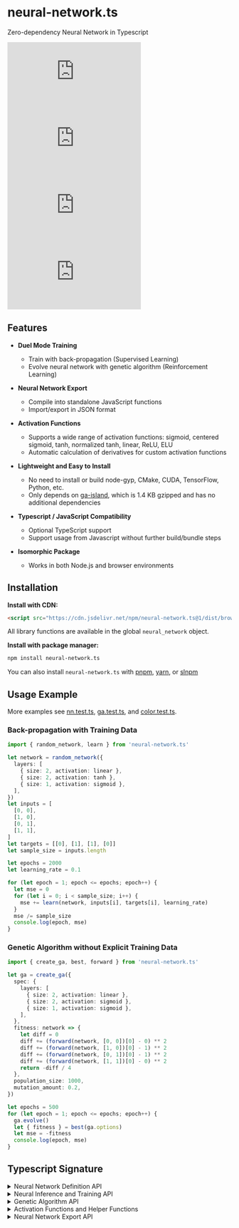 # neural-network.ts

Zero-dependency Neural Network in Typescript

[![npm Package Version](https://img.shields.io/npm/v/neural-network.ts)](https://www.npmjs.com/package/neural-network.ts)
[![Minified Package Size](https://img.shields.io/bundlephobia/min/neural-network.ts)](https://bundlephobia.com/package/neural-network.ts)
[![Minified and Gzipped Package Size](https://img.shields.io/bundlephobia/minzip/neural-network.ts)](https://bundlephobia.com/package/neural-network.ts)
[![npm Package Downloads](https://img.shields.io/npm/dm/neural-network.ts)](https://www.npmtrends.com/neural-network.ts)

## Features

- **Duel Mode Training**

  - Train with back-propagation (Supervised Learning)
  - Evolve neural network with genetic algorithm (Reinforcement Learning)

- **Neural Network Export**

  - Compile into standalone JavaScript functions
  - Import/export in JSON format

- **Activation Functions**

  - Supports a wide range of activation functions: sigmoid, centered sigmoid, tanh, normalized tanh, linear, ReLU, ELU
  - Automatic calculation of derivatives for custom activation functions

- **Lightweight and Easy to Install**

  - No need to install or build node-gyp, CMake, CUDA, TensorFlow, Python, etc.
  - Only depends on [ga-island](https://github.com/beenotung/ga-island), which is 1.4 KB gzipped and has no additional dependencies

- **Typescript / JavaScript Compatibility**

  - Optional TypeScript support
  - Support usage from Javascript without further build/bundle steps

- **Isomorphic Package**
  - Works in both Node.js and browser environments

## Installation

**Install with CDN:**

```html
<script src="https://cdn.jsdelivr.net/npm/neural-network.ts@1/dist/browser.js"></script>
```

All library functions are available in the global `neural_network` object.

**Install with package manager:**

```bash
npm install neural-network.ts
```

You can also install `neural-network.ts` with [pnpm](https://pnpm.io/), [yarn](https://yarnpkg.com/), or [slnpm](https://github.com/beenotung/slnpm)

## Usage Example

More examples see
[nn.test.ts](./nn.test.ts),
[ga.test.ts](./ga.test.ts), and
[color.test.ts](./color.test.ts).

### Back-propagation with Training Data

```typescript
import { random_network, learn } from 'neural-network.ts'

let network = random_network({
  layers: [
    { size: 2, activation: linear },
    { size: 2, activation: tanh },
    { size: 1, activation: sigmoid },
  ],
})
let inputs = [
  [0, 0],
  [1, 0],
  [0, 1],
  [1, 1],
]
let targets = [[0], [1], [1], [0]]
let sample_size = inputs.length

let epochs = 2000
let learning_rate = 0.1

for (let epoch = 1; epoch <= epochs; epoch++) {
  let mse = 0
  for (let i = 0; i < sample_size; i++) {
    mse += learn(network, inputs[i], targets[i], learning_rate)
  }
  mse /= sample_size
  console.log(epoch, mse)
}
```

### Genetic Algorithm without Explicit Training Data

```typescript
import { create_ga, best, forward } from 'neural-network.ts'

let ga = create_ga({
  spec: {
    layers: [
      { size: 2, activation: linear },
      { size: 2, activation: sigmoid },
      { size: 1, activation: sigmoid },
    ],
  },
  fitness: network => {
    let diff = 0
    diff += (forward(network, [0, 0])[0] - 0) ** 2
    diff += (forward(network, [1, 0])[0] - 1) ** 2
    diff += (forward(network, [0, 1])[0] - 1) ** 2
    diff += (forward(network, [1, 1])[0] - 0) ** 2
    return -diff / 4
  },
  population_size: 1000,
  mutation_amount: 0.2,
})

let epochs = 500
for (let epoch = 1; epoch <= epochs; epoch++) {
  ga.evolve()
  let { fitness } = best(ga.options)
  let mse = -fitness
  console.log(epoch, mse)
}
```

## Typescript Signature

<details>
<summary>Neural Network Definition API</summary>

```typescript
/**
 * @description
 * - Must have at least 2 layers (input layer and output layer).
 * - Input layer must use linear activation.
 */
export function random_network(options: NetworkSpec): Network

/**
 * @description shortcut for network that use the same activation for all layers
 * (except input layer which must use linear activation)
 */
export function to_network_spec(options: {
  sizes: number[]
  activation: Activation
}): NetworkSpec

export type Network = {
  /** @description layer -> output -> input -> weight */
  weights: number[][][]
  /** @description layer -> output -> bias */
  biases: number[][]
  /**
   * @description layer -> activation
   * @example sigmoid
   */
  activations: Activation[]
}

export type Activation = (x: number) => number

export type NetworkSpec = {
  /** [input_layer, ...hidden_layer, output_layer] */
  layers: LayerSpec[]
}

export type LayerSpec = {
  size: number
  activation: Activation
}
```

</details>

<details>
<summary>Neural Inference and Training API</summary>

```typescript
export function forward(network: Network, inputs: number[]): number[]

export function learn(
  network: Network,
  inputs: number[],
  targets: number[],
  /** @example 0.2 or 0.01 */
  learning_rate: number,
): number
```

</details>

<details>
<summary>Genetic Algorithm API</summary>

```typescript
import { GaIsland } from 'ga-island'

export function create_ga(args: {
  spec: NetworkSpec
  fitness: (network: Network) => number
  /** @example 0.2 */
  mutation_amount: number
  /**
   * @description should be even number
   * @default 100
   * */
  population_size?: number
}): GaIsland<Network>

/**
 * @description convert sample data to fitness function.
 * In case you really want to use GA instead of back-propagation to train the network.
 */
export function sample_to_fitness(args: {
  inputs: number[][]
  targets: number[][]
}): (network: Network) => number
```

</details>

<details>
<summary>Activation Functions and Helper Functions</summary>

```typescript
export let fn: {
  sigmoid: typeof sigmoid
  centered_sigmoid: typeof centered_sigmoid
  tanh: typeof tanh
  normalized_tanh: typeof normalized_tanh
  linear: typeof linear
  relu: typeof relu
  elu: typeof elu
}
export let fn_derivative: Map<Activation, Activation>

export function sigmoid(x: number): number
export function sigmoid_prime(x: number): number
export function centered_sigmoid(x: number): number
export function centered_sigmoid_prime(x: number): number
export function tanh(x: number): number
export function tanh_prime(x: number): number
export function normalized_tanh(x: number): number
export function normalized_tanh_prime(x: number): number
export function linear(x: number): number
export function linear_prime(x: number): number
export function relu(x: number): number
export function relu_prime(x: number): number
export function elu(x: number): number
export function elu_prime(x: number): number

export function get_derivative(activation: Activation): Activation

/**
 * @description calculate the derivative of activation function at x by sampling with small step.
 */
export function derivative(activation: Activation, x: number): number

export function random_between(min: number, max: number): number
export function random_around_zero(range: number): number
```

</details>

<details>
<summary>Neural Network Export API</summary>

```typescript
export interface CompiledNetwork {
  (inputs: number[]): number[]
}

export function compile(network: Network): CompiledNetwork

export type NetworkJSON = {
  weights: number[][][]
  biases: number[][]
  activations: (
    | 'sigmoid'
    | 'centered_sigmoid'
    | 'tanh'
    | 'normalized_tanh'
    | 'linear'
    | 'relu'
    | 'elu'
  )[]
}

export function to_json(network: Network): NetworkJSON

export function from_json(json: NetworkJSON): Network
```

</details>
